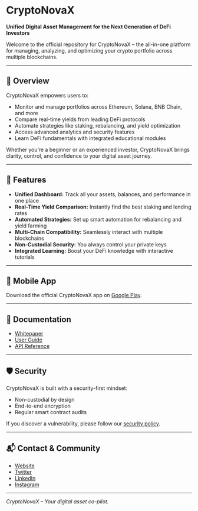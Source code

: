 # CryptoNovaX

**Unified Digital Asset Management for the Next Generation of DeFi Investors**

Welcome to the official repository for CryptoNovaX – the all-in-one platform for managing, analyzing, and optimizing your crypto portfolio across multiple blockchains.

---

## 🚀 Overview

CryptoNovaX empowers users to:
- Monitor and manage portfolios across Ethereum, Solana, BNB Chain, and more
- Compare real-time yields from leading DeFi protocols
- Automate strategies like staking, rebalancing, and yield optimization
- Access advanced analytics and security features
- Learn DeFi fundamentals with integrated educational modules

Whether you’re a beginner or an experienced investor, CryptoNovaX brings clarity, control, and confidence to your digital asset journey.

---

## 🔑 Features

- **Unified Dashboard:** Track all your assets, balances, and performance in one place
- **Real-Time Yield Comparison:** Instantly find the best staking and lending rates
- **Automated Strategies:** Set up smart automation for rebalancing and yield farming
- **Multi-Chain Compatibility:** Seamlessly interact with multiple blockchains
- **Non-Custodial Security:** You always control your private keys
- **Integrated Learning:** Boost your DeFi knowledge with interactive tutorials


---

## 📱 Mobile App

Download the official CryptoNovaX app on [Google Play](https://play.google.com/store/apps/details?id=com.cryptonovax.app).

---

## 📄 Documentation

- [Whitepaper](https://www.cryptonvx.com/whitepaper.pdf)
- [User Guide](https://www.cryptonvx.com/whitepaper.pdf)
- [API Reference](https://www.cryptonvx.com/whitepaper.pdf)

---

## 🛡️ Security

CryptoNovaX is built with a security-first mindset:
- Non-custodial by design
- End-to-end encryption
- Regular smart contract audits

If you discover a vulnerability, please follow our [security policy](https://www.cryptonvx.com/security).

---

## 📬 Contact & Community

- [Website](https://www.cryptonvx.com/)
- [Twitter](https://x.com/cnvx_official)
- [LinkedIn](https://www.linkedin.com/company/cryptonvx-official)
- [Instagram](https://www.instagram.com/cryptonvx_official/)

---

*CryptoNovaX – Your digital asset co-pilot.*